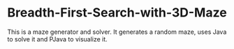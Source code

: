 # Breadth-First-Search-with-3D-Maze
This is a maze generator and solver. It generates a random maze, uses Java to solve it and PJava to visualize it.

